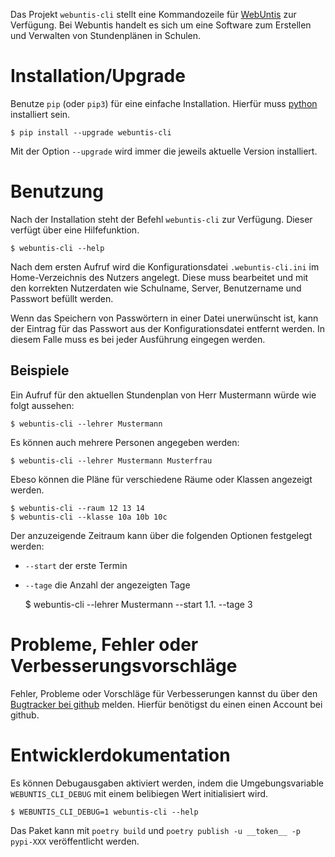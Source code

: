Das Projekt `webuntis-cli` stellt eine Kommandozeile
für [WebUntis](https://www.untis.at) zur Verfügung. Bei Webuntis
handelt es sich um eine Software zum Erstellen und Verwalten von
Stundenplänen in Schulen.


Installation/Upgrade
====================

Benutze `pip` (oder `pip3`) für eine einfache Installation. Hierfür muss 
[python](https://www.python.org) installiert sein. 

    $ pip install --upgrade webuntis-cli

Mit der Option `--upgrade` wird immer die jeweils aktuelle Version installiert. 


Benutzung
=========

Nach der Installation steht der Befehl `webuntis-cli` zur Verfügung. Dieser 
verfügt über eine Hilfefunktion.

    $ webuntis-cli --help

Nach dem ersten Aufruf wird die Konfigurationsdatei  `.webuntis-cli.ini` im 
Home-Verzeichnis des Nutzers angelegt. Diese muss bearbeitet und mit den 
korrekten Nutzerdaten wie Schulname, Server, Benutzername und Passwort befüllt 
werden. 

Wenn das Speichern von Passwörtern in einer Datei unerwünscht ist, kann
der Eintrag für das Passwort aus der Konfigurationsdatei entfernt werden. In 
diesem Falle muss es bei jeder Ausführung eingegen werden.

Beispiele
---------

Ein Aufruf für den aktuellen Stundenplan von Herr Mustermann würde wie folgt
aussehen:

    $ webuntis-cli --lehrer Mustermann    

Es können auch mehrere Personen angegeben werden:

    $ webuntis-cli --lehrer Mustermann Musterfrau
    
Ebeso können die Pläne für verschiedene Räume oder Klassen angezeigt werden.

    $ webuntis-cli --raum 12 13 14
    $ webuntis-cli --klasse 10a 10b 10c

Der anzuzeigende Zeitraum kann über die folgenden Optionen festgelegt werden:

- `--start` der erste Termin
- `--tage` die Anzahl der angezeigten Tage


    $ webuntis-cli --lehrer Mustermann --start 1.1. --tage 3


Probleme, Fehler oder Verbesserungsvorschläge
=============================================

Fehler, Probleme oder Vorschläge für Verbesserungen kannst du über den [Bugtracker bei
github](https://github.com/tbs1-bo/webuntis_cli/issues/new) melden. Hierfür 
benötigst du einen einen Account bei github.

Entwicklerdokumentation
=======================

Es können Debugausgaben aktiviert werden, indem die Umgebungsvariable 
`WEBUNTIS_CLI_DEBUG` mit einem belibiegen Wert initialisiert wird.

    $ WEBUNTIS_CLI_DEBUG=1 webuntis-cli --help
    

Das Paket kann mit `poetry build` und `poetry publish -u __token__ -p pypi-XXX`
veröffentlicht werden.
